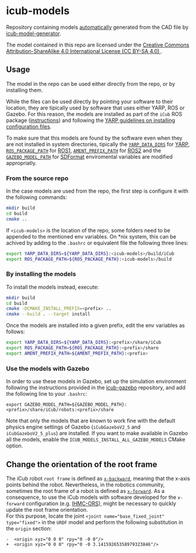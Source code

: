 # icub-models

Repository containing models [automatically](https://github.com/robotology-playground/icub-model-generator/blob/master/.travis.yml#L76) generated from the CAD file by [icub-model-generator](https://github.com/robotology-playground/icub-model-generator).

The model contained in this repo are licensed under the [Creative Commons Attribution-ShareAlike 4.0 International License (CC BY-SA 4.0) ](https://creativecommons.org/licenses/by-sa/4.0/).

## Usage

The model in the repo can be used either directly from the repo, or by installing them.

While the files can be used directly by pointing your software to their location, they are
tipically used by software that uses either YARP, ROS or Gazebo. For this reason, the models
are installed as part of the `iCub` ROS package ([instructions](https://github.com/gerkey/ros1_external_use#installing-for-use-by-tools-like-roslaunch)) and following the [YARP guidelines on installing configuration files](http://www.yarp.it/yarp_data_dirs.html).

To make sure that this models are found by the software even when they are not installed in
system directories, tipically the [`YARP_DATA_DIRS`](http://www.yarp.it/yarp_data_dirs.html) for [YARP](https://github.com/robotology/yarp), 
[`ROS_PACKAGE_PATH`](http://wiki.ros.org/ROS/EnvironmentVariables#ROS_PACKAGE_PATH) for [ROS1](https://www.ros.org/), [`AMENT_PREFIX_PATH`](http://design.ros2.org/articles/ament.html) for [ROS2](https://index.ros.org/doc/ros2/) and the [`GAZEBO_MODEL_PATH`](http://gazebosim.org/tutorials?tut=components#EnvironmentVariables) for [SDFormat](http://sdformat.org/) enviromental variables are modified appropriatly.


### From the source repo

In the case models are used from the repo, the first step is configure it with the following commands:

```sh
mkdir build
cd build
cmake ..
```

If `<icub-models>` is the location of the repo, some folders need to be appended to the mentioned env variables. On *nix system, this can be achived by adding to the `.bashrc` or equivalent file the following three lines:

```sh
export YARP_DATA_DIRS=${YARP_DATA_DIRS}:<icub-models>/build/iCub
export ROS_PACKAGE_PATH=${ROS_PACKAGE_PATH}:<icub-models>/build
```

### By installing the models

To install the models instead, execute:

```sh
mkdir build
cd build
cmake -DCMAKE_INSTALL_PREFIX=<prefix> ..
cmake --build . --target install
```

Once the models are installed into a given prefix, edit the env variables as follows:

```sh
export YARP_DATA_DIRS=${YARP_DATA_DIRS}:<prefix>/share/iCub
export ROS_PACKAGE_PATH=${ROS_PACKAGE_PATH}:<prefix>/share
export AMENT_PREFIX_PATH=${AMENT_PREFIX_PATH}:<prefix>
```
### Use the models with Gazebo
In order to use these models in Gazebo, set up the simulation environment following the instructions provided in the [icub-gazebo](https://github.com/robotology/icub-gazebo) repository, and add the following line to your ``.bashrc``:
```
export GAZEBO_MODEL_PATH=${GAZEBO_MODEL_PATH}:<prefix>/share/iCub/robots:<prefix>/share
```
Note that only the models that are known to work fine with the default physics engine settings of Gazebo (`iCubGazeboV2_5` and `iCubGazeboV2_5_plus`)
are installed. If you want to make available in Gazebo all the models, enable the `ICUB_MODELS_INSTALL_ALL_GAZEBO_MODELS` CMake option.

## Change the orientation of the root frame
The iCub robot `root frame` is defined as [`x-backward`][1], meaning that the x-axis points behind the robot. Nevertheless, in the robotics community, sometimes the root frame of a robot is defined as [`x-forward`][2]. As a consequence, to use the iCub models with software developed for the `x-forward` configuration (e.g. [IHMC-ORS][3]), might be necessary to quickly update the root frame orientation.  
For this purpose, locate the joint `<joint name="base_fixed_joint" type="fixed">` in the `URDF` model and perform the following substitution in the `origin` section:

```
-  <origin xyz="0 0 0" rpy="0 -0 0"/>
+  <origin xyz="0 0 0" rpy="0 -0 3.14159265358979323846"/>
```

[1]:http://wiki.icub.org/wiki/ICubForwardKinematics
[2]:http://www.ros.org/reps/rep-0103.html#axis-orientation
[3]:https://github.com/ihmcrobotics/ihmc-open-robotics-software
